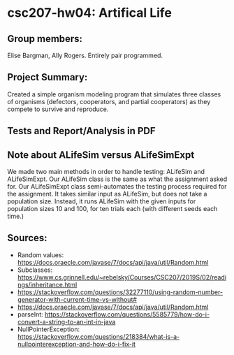 # csc207-hw04: Artifical Life

## Group members:
Elise Bargman, Ally Rogers. Entirely pair programmed.

## Project Summary:
Created a simple organism modeling program that simulates three classes of organisms
(defectors, cooperators, and partial cooperators) as they compete to survive and reproduce.

## Tests and Report/Analysis in PDF

## Note about ALifeSim versus ALifeSimExpt
We made two main methods in order to handle testing: ALifeSim and
ALifeSimExpt. Our ALifeSim class is the same as what the assignment asked
for. Our ALifeSimExpt class semi-automates the testing process required for the
assignment. It takes similar input as ALifeSim, but does not take a
population size. Instead, it runs ALifeSim with the given inputs for
population sizes 10 and 100, for ten trials each (with different seeds each time.)

## Sources:
* Random values: https://docs.oraecle.com/javase/7/docs/api/java/util/Random.html
* Subclasses: https://www.cs.grinnell.edu/~rebelsky/Courses/CSC207/2019S/02/readings/inheritance.html
* https://stackoverflow.com/questions/32277110/using-random-number-generator-with-current-time-vs-without#
* https://docs.oraecle.com/javase/7/docs/api/java/util/Random.html
* parseInt:
https://stackoverflow.com/questions/5585779/how-do-i-convert-a-string-to-an-int-in-java
* NullPointerException: https://stackoverflow.com/questions/218384/what-is-a-nullpointerexception-and-how-do-i-fix-it
